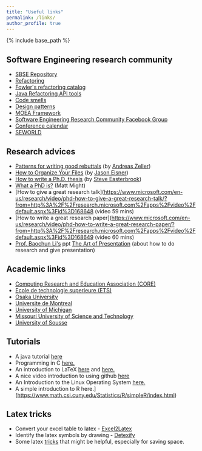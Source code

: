 ```yaml
---
title: "Useful links"
permalink: /links/
author_profile: true
---
```


{% include base_path %}


## Software Engineering research community

* [SBSE Repository](http://crestweb.cs.ucl.ac.uk/resources/sbse_repository/repository.html)
* [Refactoring](https://refactoring.com/)
* [Fowler's refactoring catalog](https://refactoring.com/catalog/)
* [Java Refactoring API tools](https://code.google.com/archive/p/flexible-refactoring-tools/wikis/JavaRefactoringAPIRelatedMaterials.wiki)
* [Code smells](https://sourcemaking.com/antipatterns)
* [Design patterns](https://sourcemaking.com/design_patterns)
* [MOEA Framework](http://moeaframework.org/)
* [Software Engineering Research Community Facebook Group](https://www.facebook.com/groups/softengcom/)
* [Conference calendar](https://www.computer.org/conferences/calendar?platform=hootsuite)
* [SEWORLD](https://www.sigsoft.org/resources/seworld.html)




## Research advices

* [Patterns for writing good rebuttals](https://andreas-zeller.info/2012/10/01/patterns-for-writing-good-rebuttals.html) (by [Andreas Zeller](https://andreas-zeller.info/))
* [How to Organize Your Files](http://www.cs.jhu.edu/%7Ejason/advice/how-to-organize-your-files.html) (by [Jason Eisner](http://www.cs.jhu.edu/%7Ejason/))
* [How to write a Ph.D. thesis](http://www.cs.toronto.edu/%7Esme/presentations/thesiswriting.pdf) (by [Steve Easterbrook](http://www.cs.toronto.edu/~sme/))
* [What a PhD is?](http://matt.might.net/articles/phd-school-in-pictures/) (Matt Might)
* [How to give a great research talk](https://www.microsoft.com/en-us/research/video/phd-how-to-give-a-great-research-talk/?from=http%3A%2F%2Fresearch.microsoft.com%2Fapps%2Fvideo%2Fdefault.aspx%3Fid%3D168648 (video 59 mins)
* [How to write a great research paper](https://www.microsoft.com/en-us/research/video/phd-how-to-write-a-great-research-paper/?from=http%3A%2F%2Fresearch.microsoft.com%2Fapps%2Fvideo%2Fdefault.aspx%3Fid%3D168649 (video 60 mins)
* [Prof. Baochun Li's](https://iqua.ece.toronto.edu/bli/) ppt [The Art of Presentation](http://weiemmazhang.me/doc/TheArtofPresentation.pdf) (about how to do research and give presentation)



## Academic links

* [Computing Research and Education Association (CORE)](http://portal.core.edu.au/conf-ranks/)
* [Ecole de technologie superieure (ETS)](https://www.etsmtl.ca/)
* [Osaka University](http://www.osaka-u.ac.jp/en)
* [Universite de Montreal](https://www.umontreal.ca/en/)
* [University of Michigan](https://umdearborn.edu/)
* [Missouri University of Science and Technology](https://www.mst.edu/)
* [University of Sousse](http://www.uc.rnu.tn/)

 
## Tutorials

* A java tutorial [here](https://www.youtube.com/watch?v=TBWX97e1E9g&list=PLE7E8B7F4856C9B19&index=1)
* Programming in C [here.](http://www.java2s.com/Tutorial/C/CatalogC.htm)
* An introduction to LaTeX [here](https://www.andy-roberts.net/writing/latex) and [here.](https://www-users.york.ac.uk/~pjh503/LaTeX/contents.html)
* A nice video introduction to using github [here](https://www.youtube.com/watch?v=0fKg7e37bQE)
* An Introduction to the Linux Operating System [here.](https://www-users.york.ac.uk/~pjh503/linux/linux.html)
* A simple introduction to R here.](https://www.math.csi.cuny.edu/Statistics/R/simpleR/index.html)

 
## Latex tricks

* Convert your excel table to latex - [Excel2Latex](https://www.ctan.org/tex-archive/support/excel2latex/)
* Identify the latex symbols by drawing - [Detexify](http://detexify.kirelabs.org/classify.html)
* Some latex [tricks](https://gurmeet.net/computer-science/latex-tips-n-tricks-for-conference-papers/) that might be helpful, especially for saving space.

 


